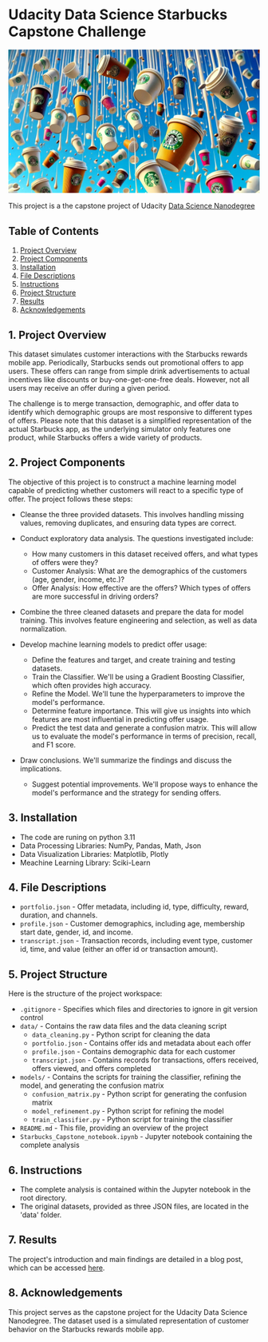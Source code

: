 # Udacity Data  Science Starbucks Capstone Challenge

![](./reports/readme_image2.png)

This project is a the capstone project of Udacity [Data Science Nanodegree](https://www.udacity.com/course/data-scientist-nanodegree--nd025)
## Table of Contents
1. [Project Overview](#overview)
2. [Project Components](#components)
3. [Installation](#installation)
4. [File Descriptions](#descriptions)
5. [Instructions](#instructions)
6. [Project Structure](#structure)
7. [Results](#results)
8. [Acknowledgements](#acknowledgements)

## 1. Project Overview <a name="overview"></a>
This dataset simulates customer interactions with the Starbucks rewards mobile app. Periodically, Starbucks sends out promotional offers to app users. These offers can range from simple drink advertisements to actual incentives like discounts or buy-one-get-one-free deals. However, not all users may receive an offer during a given period. 

The challenge is to merge transaction, demographic, and offer data to identify which demographic groups are most responsive to different types of offers. Please note that this dataset is a simplified representation of the actual Starbucks app, as the underlying simulator only features one product, while Starbucks offers a wide variety of products.

## 2. Project Components <a name="components"></a>
The objective of this project is to construct a machine learning model capable of predicting whether customers will react to a specific type of offer. The project follows these steps:

- Cleanse the three provided datasets. This involves handling missing values, removing duplicates, and ensuring data types are correct.

- Conduct exploratory data analysis. The questions investigated include:
  - How many customers in this dataset received offers, and what types of offers were they?
  - Customer Analysis: What are the demographics of the customers (age, gender, income, etc.)?
  - Offer Analysis: How effective are the offers? Which types of offers are more successful in driving orders?

- Combine the three cleaned datasets and prepare the data for model training. This involves feature engineering and selection, as well as data normalization.

- Develop machine learning models to predict offer usage:
  - Define the features and target, and create training and testing datasets.
  - Train the Classifier. We'll be using a Gradient Boosting Classifier, which often provides high accuracy.
  - Refine the Model. We'll tune the hyperparameters to improve the model's performance.
  - Determine feature importance. This will give us insights into which features are most influential in predicting offer usage.
  - Predict the test data and generate a confusion matrix. This will allow us to evaluate the model's performance in terms of precision, recall, and F1 score.

- Draw conclusions. We'll summarize the findings and discuss the implications.
  - Suggest potential improvements. We'll propose ways to enhance the model's performance and the strategy for sending offers.


## 3. Installation <a name="installation"></a>
- The code are runing on python 3.11
- Data Processing Libraries: NumPy, Pandas, Math, Json
- Data Visualization Libraries: Matplotlib, Plotly
- Meachine Learning Library: Sciki-Learn


## 4. File Descriptions <a name="descriptions"></a>

- `portfolio.json` - Offer metadata, including id, type, difficulty, reward, duration, and channels.
- `profile.json` - Customer demographics, including age, membership start date, gender, id, and income.
- `transcript.json` - Transaction records, including event type, customer id, time, and value (either an offer id or transaction amount).


## 5. Project Structure <a name="structure"></a>

Here is the structure of the project workspace:

- `.gitignore` - Specifies which files and directories to ignore in git version control
- `data/` - Contains the raw data files and the data cleaning script
  - `data_cleaning.py` - Python script for cleaning the data
  - `portfolio.json` - Contains offer ids and metadata about each offer
  - `profile.json` - Contains demographic data for each customer
  - `transcript.json` - Contains records for transactions, offers received, offers viewed, and offers completed
- `models/` - Contains the scripts for training the classifier, refining the model, and generating the confusion matrix
  - `confusion_matrix.py` - Python script for generating the confusion matrix
  - `model_refinement.py` - Python script for refining the model
  - `train_classifier.py` - Python script for training the classifier
- `README.md` - This file, providing an overview of the project
- `Starbucks_Capstone_notebook.ipynb` - Jupyter notebook containing the complete analysis


## 6. Instructions <a name="instructions"></a>
- The complete analysis is contained within the Jupyter notebook in the root directory.
- The original datasets, provided as three JSON files, are located in the 'data' folder.

## 7. Results <a name="results"></a>
The project's introduction and main findings are detailed in a blog post, which can be accessed [here](https://medium.com/@casasvil/udacity-data-science-starbucks-capstone-challenge-2551df6af8f3).

## 8. Acknowledgements <a name="acknowledgements"></a>
This project serves as the capstone project for the Udacity Data Science Nanodegree. The dataset used is a simulated representation of customer behavior on the Starbucks rewards mobile app.
